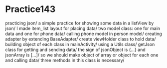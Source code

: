 # Practice143
practicing json/
a simple practice for showing some data in a listView by json/
I made item_list layout for placing data/
two model class: one for main data and one for phone data/
calling phone model in person model/
creating adapter by extending BaseAdapter/
create viewHolder class to hold data/
building object of each class in mainActivity/
using a Utils class/
getJson class for getting and sending data/
the sign of jsonObject is {...} and jsonArray is […]/
so we should make object of array or object for each one and calling data/
three methods in this class is necessary/
